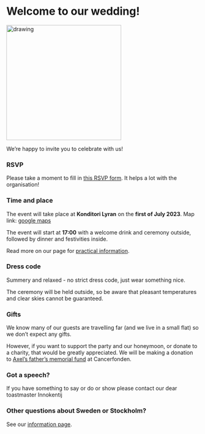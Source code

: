 # Welcome to our wedding!

<img src="https://github.com/xlsrln/wedd/blob/main/axelnato.png?raw=true" alt="drawing" style="height:300px"/>

We’re happy to invite you to celebrate with us!

### RSVP

Please take a moment to fill in [this RSVP form](https://forms.gle/RiEzDVEoVMt6cr4t6). It helps a lot with the organisation!

### Time and place

The event will take place at **Konditori Lyran** on the **first of July 2023**. Map link: [google maps](https://goo.gl/maps/Pxddppojkdf6eLzQ8)

The event will start at **17:00** with a welcome drink and ceremony outside, followed by dinner and festivities inside.

Read more on our page for [practical information](extra_info.md).

### Dress code

Summery and relaxed - no strict dress code, just wear something nice. 

The ceremony will be held outside, so be aware that pleasant temperatures and clear skies cannot be guaranteed.

### Gifts

We know many of our guests are travelling far (and we live in a small flat) so we don’t expect any gifts. 

However, if you want to support the party and our honeymoon, or donate to a charity, that would be greatly appreciated. 
We will be making a donation to [Axel’s father’s memorial fund](https://www.cancerfonden.se/insamlingar/anders-hulterstroms-minne) at Cancerfonden. 

### Got a speech?

If you have something to say or do or show please contact our dear toastmaster Innokentij

### Other questions about Sweden or Stockholm?

See our [information page](extra_info.md).
